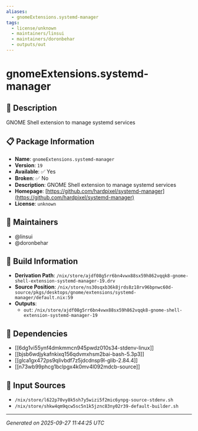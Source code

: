 ```yaml
---
aliases:
  - gnomeExtensions.systemd-manager
tags:
  - license/unknown
  - maintainers/linsui
  - maintainers/doronbehar
  - outputs/out
---
```


# gnomeExtensions.systemd-manager

## 📝 Description

GNOME Shell extension to manage systemd services

## 📋 Package Information

- **Name**: `gnomeExtensions.systemd-manager`
- **Version**: `19`
- **Available**: ✅ Yes
- **Broken**: ✅ No
- **Description**: GNOME Shell extension to manage systemd services
- **Homepage**: [https://github.com/hardpixel/systemd-manager](https://github.com/hardpixel/systemd-manager)
- **License**: `unknown`
## 👥 Maintainers

- @linsui
- @doronbehar


## 🔧 Build Information

- **Derivation Path**: `/nix/store/ajdf08g5rr6bn4vwx88sx59h862vqqk8-gnome-shell-extension-systemd-manager-19.drv`
- **Source Position**: `/nix/store/ns30sqxb36k8jrds8z18rv96bpnwc60d-source/pkgs/desktops/gnome/extensions/systemd-manager/default.nix:59`
- **Outputs**:
  - `out`:  `/nix/store/ajdf08g5rr6bn4vwx88sx59h862vqqk8-gnome-shell-extension-systemd-manager-19`

## 🔗 Dependencies

- [[6dg1vi55ynf4dmkmmcn945pwdz010s34-stdenv-linux]]
- [[bjsb6wdjykafnkixq156qdvmxhsm2bai-bash-5.3p3]]
- [[glca1gx472ps9qlivbdf7z5jdcdnsp9l-glib-2.84.4]]
- [[n73wb99phcg1bclpgx4k0mv4l092mdcb-source]]

## 📁 Input Sources

- `/nix/store/l622p70vy8k5sh7y5wizi5f2mic6ynpg-source-stdenv.sh`
- `/nix/store/shkw4qm9qcw5sc5n1k5jznc83ny02r39-default-builder.sh`

---
*Generated on 2025-09-27 11:44:25 UTC*
